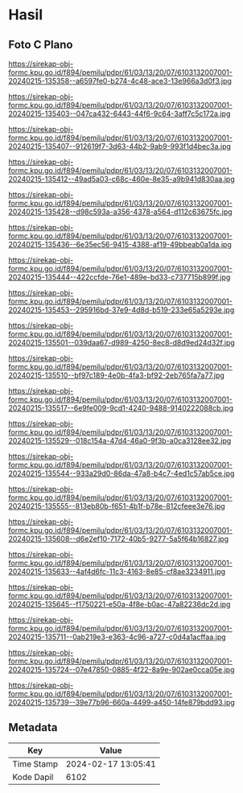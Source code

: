 # Hasil

## Foto C Plano

https://sirekap-obj-formc.kpu.go.id/f894/pemilu/pdpr/61/03/13/20/07/6103132007001-20240215-135358--a6597fe0-b274-4c48-ace3-13e966a3d0f3.jpg

https://sirekap-obj-formc.kpu.go.id/f894/pemilu/pdpr/61/03/13/20/07/6103132007001-20240215-135403--047ca432-6443-44f6-9c64-3aff7c5c172a.jpg

https://sirekap-obj-formc.kpu.go.id/f894/pemilu/pdpr/61/03/13/20/07/6103132007001-20240215-135407--912619f7-3d63-44b2-9ab9-993f1d4bec3a.jpg

https://sirekap-obj-formc.kpu.go.id/f894/pemilu/pdpr/61/03/13/20/07/6103132007001-20240215-135412--49ad5a03-c68c-460e-8e35-a9b941d830aa.jpg

https://sirekap-obj-formc.kpu.go.id/f894/pemilu/pdpr/61/03/13/20/07/6103132007001-20240215-135428--d98c593a-a356-4378-a564-d112c63675fc.jpg

https://sirekap-obj-formc.kpu.go.id/f894/pemilu/pdpr/61/03/13/20/07/6103132007001-20240215-135436--6e35ec56-9415-4388-af19-49bbeab0a1da.jpg

https://sirekap-obj-formc.kpu.go.id/f894/pemilu/pdpr/61/03/13/20/07/6103132007001-20240215-135444--422ccfde-76e1-489e-bd33-c737715b899f.jpg

https://sirekap-obj-formc.kpu.go.id/f894/pemilu/pdpr/61/03/13/20/07/6103132007001-20240215-135453--295916bd-37e9-4d8d-b519-233e65a5293e.jpg

https://sirekap-obj-formc.kpu.go.id/f894/pemilu/pdpr/61/03/13/20/07/6103132007001-20240215-135501--039daa67-d989-4250-8ec8-d8d9ed24d32f.jpg

https://sirekap-obj-formc.kpu.go.id/f894/pemilu/pdpr/61/03/13/20/07/6103132007001-20240215-135510--bf97c189-4e0b-4fa3-bf92-2eb765fa7a77.jpg

https://sirekap-obj-formc.kpu.go.id/f894/pemilu/pdpr/61/03/13/20/07/6103132007001-20240215-135517--6e9fe009-9cd1-4240-9488-9140222088cb.jpg

https://sirekap-obj-formc.kpu.go.id/f894/pemilu/pdpr/61/03/13/20/07/6103132007001-20240215-135529--018c154a-47d4-46a0-9f3b-a0ca3128ee32.jpg

https://sirekap-obj-formc.kpu.go.id/f894/pemilu/pdpr/61/03/13/20/07/6103132007001-20240215-135544--933a29d0-86da-47a8-b4c7-4ed1c57ab5ce.jpg

https://sirekap-obj-formc.kpu.go.id/f894/pemilu/pdpr/61/03/13/20/07/6103132007001-20240215-135555--813eb80b-f651-4b1f-b78e-812cfeee3e76.jpg

https://sirekap-obj-formc.kpu.go.id/f894/pemilu/pdpr/61/03/13/20/07/6103132007001-20240215-135608--d6e2ef10-7172-40b5-9277-5a5f64b16827.jpg

https://sirekap-obj-formc.kpu.go.id/f894/pemilu/pdpr/61/03/13/20/07/6103132007001-20240215-135633--4af4d6fc-11c3-4163-8e85-cf8ae3234911.jpg

https://sirekap-obj-formc.kpu.go.id/f894/pemilu/pdpr/61/03/13/20/07/6103132007001-20240215-135645--f1750221-e50a-4f8e-b0ac-47a82236dc2d.jpg

https://sirekap-obj-formc.kpu.go.id/f894/pemilu/pdpr/61/03/13/20/07/6103132007001-20240215-135711--0ab219e3-e363-4c96-a727-c0d4a1acffaa.jpg

https://sirekap-obj-formc.kpu.go.id/f894/pemilu/pdpr/61/03/13/20/07/6103132007001-20240215-135724--07e47850-0885-4f22-8a9e-902ae0cca05e.jpg

https://sirekap-obj-formc.kpu.go.id/f894/pemilu/pdpr/61/03/13/20/07/6103132007001-20240215-135739--39e77b96-660a-4499-a450-14fe879bdd93.jpg


## Metadata

| Key        | Value               |
| ---------- | ------------------- |
| Time Stamp | 2024-02-17 13:05:41 |
| Kode Dapil | 6102                |



